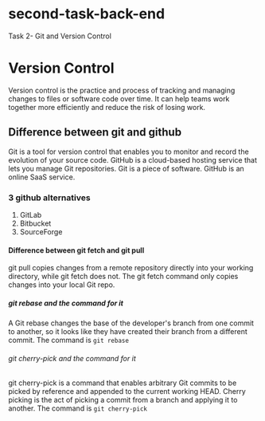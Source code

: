 # second-task-back-end
Task 2- Git and Version Control

# Version Control
Version control is the practice and process of tracking and managing changes to files or software code over time. It can help teams work together more efficiently and reduce the risk of losing work.

## Difference between git and github
Git is a tool for version control that enables you to monitor and record the evolution of your source code. GitHub is a cloud-based hosting service that lets you manage Git repositories. Git is a piece of software. GitHub is an online SaaS service.

### 3 github alternatives
1. GitLab
2. Bitbucket
3. SourceForge

#### Difference between git fetch and git pull
git pull copies changes from a remote repository directly into your working directory, while git fetch does not. The git fetch command only copies changes into your local Git repo. 

##### git rebase and the command for it
 A Git rebase changes the base of the developer's branch from one commit to another, so it looks like they have created their branch from a different commit. The command is `git rebase`

 ###### git cherry-pick and the command for it
 git cherry-pick is a command that enables arbitrary Git commits to be picked by reference and appended to the current working HEAD. Cherry picking is the act of picking a commit from a branch and applying it to another. The command is `git cherry-pick`
 